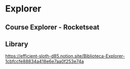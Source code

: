 # Explorer
## Course Explorer - Rocketseat
## Library
https://efficient-sloth-d85.notion.site/Biblioteca-Explorer-1cbfccfe88834a418e6e7aa0f253e74a